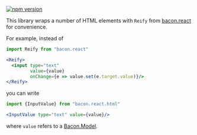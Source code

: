 [![npm version](https://badge.fury.io/js/bacon.react.html.svg)](http://badge.fury.io/js/bacon.react.html)

This library wraps a number of HTML elements with `Reify` from
[bacon.react](https://github.com/polytypic/bacon.react) for convenience.

For example, instead of

```jsx
import Reify from "bacon.react"

<Reify>
  <input type="text"
         value={value}
         onChange={e => value.set(e.target.value)}/>
</Reify>
```

you can write

```jsx
import {InputValue} from "bacon.react.html"

<InputValue type="text" value={value}/>
```

where `value` refers to a [Bacon.Model](https://github.com/baconjs/bacon.model).
